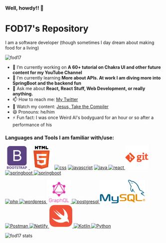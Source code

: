 ### Well, howdy!! 👋

# FOD17's Repository
I am a software developer (though sometimes I day dream about making food for a living)
<p align="left"> <img src="https://komarev.com/ghpvc/?username=fod17&label=Profile%20views&color=0e75b6&style=flat" alt="fod17" /> </p>



- 🔭 I’m currently working on **A 60+ tutorial on Chakra UI and other future content for my YouTube Channel**
- 🌱 I’m currently learning **More about APIs. At work I am diving more into SpringBoot and the backend fun**
- 💬 Ask me about **React, React Stuff, Web Development, or really anything.**
- 📫 How to reach me: [My Twitter](https://twitter.com/Therealmarkw1) 
- :small_red_triangle_down: Watch my content: [Jesus, Take the Compiler](https://www.youtube.com/channel/UC9jtlMFkc_63Qor1jfgGT1g)
- 😄 Pronouns: he/him
- ⚡ Fun fact: I was once Weird Al's bodyguard for an hour or so after a performance of his

<h3 align="left">Languages and Tools I am familiar with/use:</h3>
<p align="left" >
   <a href="https://getbootstrap.com" target="_blank"> <img src="https://raw.githubusercontent.com/devicons/devicon/master/icons/bootstrap/bootstrap-plain-wordmark.svg" alt="bootstrap" max-width="75" height="75"/> </a>
   <a href="https://developer.mozilla.org/en-US/" target="_blank"> <img src="https://raw.githubusercontent.com/devicons/devicon/master/icons/html5/html5-original-wordmark.svg" alt="html5" max-width="75" height="75"/></a>
   <a href="https://developer.mozilla.org/en-US/" target="_blank">  <img src="https://github.com/detain/svg-logos/blob/master/svg/css3.svg" alt="css" max-width="75" height="75"/></a>
   <a href="https://developer.mozilla.org/en-US/" target="_blank">  <img src="https://ultimatecourses.com/assets/category/javascript-58bb09245e2abeaf56f7db48e86fa4454c2f316a4c6c71aadaa2bdf3b206ab95.svg" alt="javascript" max-width="75" height="75"/></a>
    <a href="https://www.java.com/en/" target="_blank"> <img src="https://www.vectorlogo.zone/logos/java/java-ar21.svg" alt="java" max-max-width="65" height="75"/> </a>
    <a href="https://https://reactjs.org/" target="_blank"> <img src="https://www.vectorlogo.zone/logos/reactjs/reactjs-icon.svg" alt="react" max-width="75" height="75"/> </a>
    <a href="https://git-scm.com/" target="_blank"> <img src="https://github.com/devicons/devicon/blob/master/icons/git/git-plain-wordmark.svg" alt="got" max-width="75" height="75"/> </a>
    <a href="https://spring.io/projects/spring-boot" target="_blank"> <img src="https://github.com/simple-icons/simple-icons/blob/master/icons/springboot.svg" alt="springboot" max-width="75" height="75"/> </a>
    <a href="https://spring.io/projects/spring-boot" target="_blank"> <img src="https://www.vectorlogo.zone/logos/springio/springio-ar21.svg" alt="springboot" max-width="65" height="75"/> </a>
</p>

<p align="left" >
   <a href="https://www.php.net/" target="_blank"> <img src="https://github.com/manuelbieh/logo-file-icons/blob/master/icons/php2.svg" alt="php" max-width="75" height="75"/> </a>
   <a href="https://wordpress.org/download/" target="_blank"> <img src="https://github.com/detain/svg-logos/blob/master/svg/wordpress.svg" alt="wordpress" max-width="75" height="75"/> </a>
   <a href="https://graphql.org/" target="_blank"> <img src="https://github.com/devicons/devicon/blob/master/icons/graphql/graphql-plain-wordmark.svg" alt="graphQL" max-width="75" height="75"/> </a>
    <a href="https://www.postgresql.org/" target="_blank"> <img src="https://www.vectorlogo.zone/logos/postgresql/postgresql-horizontal.svg" alt="postgresql" max-width="75" height="75"/> </a>
    <a href="https://www.mysql.com/" target="_blank"> <img src="https://github.com/JonDotsoy/Vector-Logo/blob/master/Logos/mysql/mysql.svg" alt="MySQL" max-width="75" height="75"/> </a>
    <a href="https://www.postman.com/" target="_blank"> <img src="https://github.com/gilbarbara/logos/blob/master/logos/postman.svg" alt="Postman" max-width="75" height="75"/> </a>
    <a href="https://www.netlify.com/" target="_blank"> <img src="https://www.vectorlogo.zone/logos/netlify/netlify-ar21.svg" alt="Netlify" max-width="75" height="75"/> </a>
    <a href="https://developer.apple.com/swift/" target="_blank"> <img src="https://github.com/devicons/devicon/blob/master/icons/swift/swift-original.svg" alt="Swift" max-width="75" height="75"/> </a>
    <a href="https://kotlinlang.org/" target="_blank"> <img src="https://www.vectorlogo.zone/logos/kotlinlang/kotlinlang-ar21.svg" alt="Kotlin" max-width="75" height="75"/> </a>
    <a href="https://www.python.org/" target="_blank"> <img src="https://www.vectorlogo.zone/logos/python/python-icon.svg" alt="Python" max-width="75" height="75"/> </a>
 </p>



<p><img align="left" src="https://github-readme-stats.vercel.app/api?username=fod17&show_icons=true&locale=en" alt="fod17 stats" /></p>

